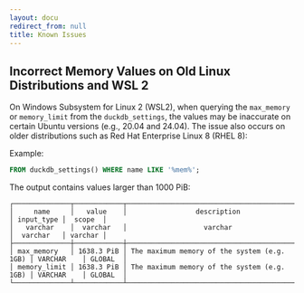 ```yaml
---
layout: docu
redirect_from: null
title: Known Issues
---
```


## Incorrect Memory Values on Old Linux Distributions and WSL 2

On Windows Subsystem for Linux 2 (WSL2), when querying the `max_memory` or `memory_limit` from the `duckdb_settings`, the values may be inaccurate on certain Ubuntu versions (e.g., 20.04 and 24.04). The issue also occurs on older distributions such as Red Hat Enterprise Linux 8 (RHEL 8):

Example:

```sql
FROM duckdb_settings() WHERE name LIKE '%mem%';
```

The output contains values larger than 1000 PiB:

```text
┌──────────────┬────────────┬─────────────────────────────────────────────┬────────────┬─────────┐
│     name     │   value    │                 description                 │ input_type │  scope  │
│   varchar    │  varchar   │                   varchar                   │  varchar   │ varchar │
├──────────────┼────────────┼─────────────────────────────────────────────┼────────────┼─────────┤
│ max_memory   │ 1638.3 PiB │ The maximum memory of the system (e.g. 1GB) │ VARCHAR    │ GLOBAL  │
│ memory_limit │ 1638.3 PiB │ The maximum memory of the system (e.g. 1GB) │ VARCHAR    │ GLOBAL  │
└──────────────┴────────────┴─────────────────────────────────────────────┴────────────┴─────────┘
```
